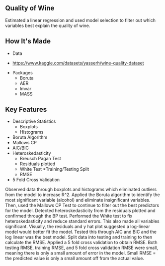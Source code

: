 ## Quality of Wine
Estimated a linear regression and used model selection to filter out which variables best explain the quality of wine.

## How It's Made
* Data
 - https://www.kaggle.com/datasets/yasserh/wine-quality-dataset
* Packages
  - Boruta
  - AER
  - lmvar
  - MASS
## Key Features
* Descriptive Statistics
  - Boxplots
  - Histograms
* Boruta Algorithm
* Mallows CP
* AIC/BIC
* Heteroskedasticity
  - Breusch Pagan Test
  - Residuals plotted
  - White Test
*Training/Testing Split
  - RMSE
* 5 Fold Cross Validation

Observed data through boxplots and histograms which eliminated outliers from the model to increase R^2.
Applied the Boruta algorithm to identify the most significant variable (alcohol) and eliminate insignificant variables.
Then, used the Mallows CP Test to continue to filter out the best predictors for the model. 
Detected heteroskedasticity from the residuals plotted and confirmed through the BP test.
Performed the White test to fix heteroskedasticity and reduce standard errors. This also made all variables significant.
Visually, the residuals and y hat plot suggested a log-linear model would better fit the model. Tested this through AIC and BIC and the log linear was the best model.
Split data into testing and training to then calculate the RMSE.
Applied a 5 fold cross validation to obtain RMSE. Both testing RMSE, training RMSE, and 5 fold cross validation RMSE were small, meaning there is only a small amount of error in the model.
Small RMSE = the predicted value is only a small amount off from the actual value.
